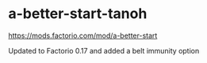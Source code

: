# a-better-start-tanoh
https://mods.factorio.com/mod/a-better-start

Updated to Factorio 0.17 and added a belt immunity option

